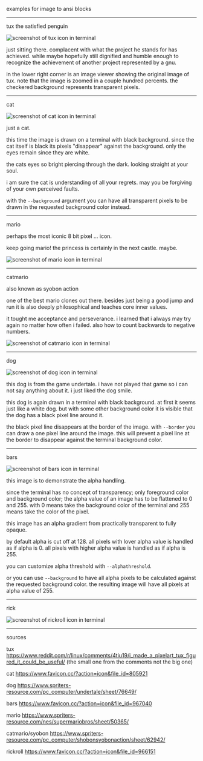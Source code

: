 examples for image to ansi blocks

---------------------------------
tux the satisfied penguin

![screenshot of tux icon in terminal](tux-demo.png)

just sitting there.
complacent with what the project he stands for has achieved.
while maybe hopefully still dignified and humble enough
to recognize the achievement of another project represented by a gnu.

in the lower right corner is an image viewer
showing the original image of tux.
note that the image is zoomed in a couple hundred percents.
the checkered background represents transparent pixels.

----
cat

![screenshot of cat icon in terminal](cat-demo.png)

just a cat.

this time the image is drawn on a terminal with black background.
since the cat itself is black its pixels "disappear" against the background.
only the eyes remain since they are white.

the cats eyes so bright piercing through the dark.
looking straight at your soul.

i am sure the cat is understanding of all your regrets.
may you be forgiving of your own perceived faults.

with the `--background` argument you can have all transparent pixels
to be drawn in the requested background color instead.


----
mario

perhaps the most iconic 8 bit pixel ... icon.

keep going mario! the princess is certainly in the next castle. maybe.

![screenshot of mario icon in terminal](mario-demo.png)

----
catmario

also known as syobon action

one of the best mario clones out there.
besides just being a good jump and run
it is also deeply philosophical and teaches core inner values.

it tought me acceptance and perseverance.
i learned that i always may try again no matter how often i failed.
also how to count backwards to negative numbers.

![screenshot of catmario icon in terminal](catmario-demo.png)

----
dog

![screenshot of dog icon in terminal](dog-demo.png)

this dog is from the game undertale.
i have not played that game so i can not say anything about it.
i just liked the dog smile.

this dog is again drawn in a terminal with black background.
at first it seems just like a white dog.
but with some other background color it is visible
that the dog has a black pixel line around it.

the black pixel line disappears at the border of the image.
with `--border` you can draw a one pixel line around the image.
this will prevent a pixel line at the border to disappear
against the terminal background color.

----
bars

![screenshot of bars icon in terminal](bars-demo.png)

this image is to demonstrate the alpha handling.

since the terminal has no concept of transparency;
only foreground color and background color;
the alpha value of an image has to be flattened to 0 and 255.
with 0 means take the background color of the terminal
and 255 means take the color of the pixel.

this image has an alpha gradient from practically transparent
to fully opaque.

by default alpha is cut off at 128.
all pixels with lover alpha value is handled as if alpha is 0.
all pixels with higher alpha value is handled as if alpha is 255.

you can customize alpha threshold with `--alphathreshold`.

or you can use `--background` to have all alpha pixels
to be calculated against the requested background color.
the resulting image will have all pixels at alpha value of 255.

----
rick

![screenshot of rickroll icon in terminal](rickroll-demo.png)

----
sources

tux https://www.reddit.com/r/linux/comments/4tiu19/i_made_a_pixelart_tux_figured_it_could_be_useful/
(the small one from the comments not the big one)

cat https://www.favicon.cc/?action=icon&file_id=805921

dog https://www.spriters-resource.com/pc_computer/undertale/sheet/76649/

bars https://www.favicon.cc/?action=icon&file_id=967040

mario https://www.spriters-resource.com/nes/supermariobros/sheet/50365/

catmario/syobon https://www.spriters-resource.com/pc_computer/shobonsyobonaction/sheet/62942/

rickroll https://www.favicon.cc/?action=icon&file_id=966151
